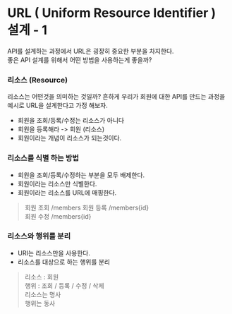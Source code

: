 # URL ( Uniform Resource Identifier ) 설계 - 1

API를 설계하는 과정에서 URL은 굉장히 중요한 부분을 차지한다.  
좋은 API 설계를 위해서 어떤 방법을 사용하는게 좋을까?

### 리소스 (Resource)

리소스는 어떤것을 의미하는 것일까? 흔하게 우리가 회원에 대한 API를 만드는 과정을  
예시로 URL을 설계한다고 가정 해보자.

- 회원을 조회/등록/수정는 리소스가 아니다
- 회원을 등록해라 -> 회원 (리소스)
- 회원이라는 개념이 리소스가 되는것이다.

### 리소스를 식별 하는 방법

- 회원을 조회/등록/수정하는 부분을 모두 배제한다.
- 회원이라는 리소스만 식별한다.
- 회원이라는 리소스를 URL에 매핑한다.

> 회원 조회 /members
> 회원 등록 /members{id}  
>  회원 수정 /members{id}

### 리소스와 행위를 분리

- URI는 리소스만을 사용한다.
- 리소스를 대상으로 하는 행위를 분리

> 리소스 : 회원  
>  행위 : 조회 / 등록 / 수정 / 삭제  
>  리소스는 <bold>명사<bold>  
>  행위는 <bold>동사<bold>
